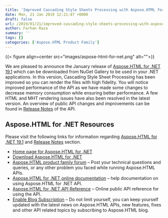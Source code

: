```yaml
---
title: 'Improved Cascading Style Sheets Processing with Aspose.HTML for .NET 19.1'
date: Mon, 21 Jan 2019 12:21:47 +0000
draft: false
url: /2019/01/21/improved-cascading-style-sheets-processing-with-aspose.html-for-.net-19.1/
author: Farhan Raza
summary: ''
tags: []
categories: ['Aspose.HTML Product Family']
---
```




{{< figure align=center src="images/aspose-html-for-net.png" alt="">}}


We are pleased to announce the January release of [Aspose.HTML for .NET 19.1][1] which can be downloaded from NuGet Gallery to be used in your .NET applications. In this version, Cascading Style Sheet Processing has been improved so you can render the files with high fidelity. You will notice improved performance of the API as we have made some changes to decrease memory consumption while ensuring better performance. A few HTML and MHT rendering issues have also been resolved in the latest version. An overview of public API changes and improvements can be found in [Release Notes][2] of the API.

## Aspose.HTML for .NET Resources

Please visit the following links for information regarding [Aspose.HTML for .NET 19.1][3] and [Release Notes][4] section.

*   [Home page for Aspose.HTML for .NET][5]
*   [Download Aspose.HTML for .NET][6]
*   [Aspose.HTML product family forum][7] – Post your technical questions and queries, or any other problem you faced while running Aspose.HTML APIs.
*   [Aspose.HTML for .NET online documentation][8] – help documentation on using Aspose.HTML for .NET API.
*   [Aspose.HTML for .NET API Reference][9] – Online public API reference for using the API.
*   [Enable Blog Subscription][10] – Do not limit yourself, you can keep yourself updated with the latest news on Aspose.HTML APIs, new features, fixes and other API related topics by subscribing to Aspose.HTML blog.




[1]: https://www.nuget.org/packages/Aspose.Html/
[2]: https://docs.aspose.com/
[3]: https://www.nuget.org/packages/Aspose.Html/
[4]: https://docs.aspose.com/
[5]: https://products.aspose.com/html/net
[6]: https://www.nuget.org/packages/Aspose.Html/
[7]: https://forum.aspose.com/c/html
[8]: https://docs.aspose.com/display/htmlnet/Home
[9]: https://apireference.aspose.com/net/html
[10]: https://blog.aspose.com/category/aspose-products/aspose-html-product-family/




